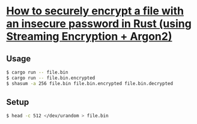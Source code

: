 # [How to securely encrypt a file with an insecure password in Rust (using Streaming Encryption + Argon2)](https://kerkour.com/rust-file-encryption-chacha20poly1305-argon2/)

## Usage


```bash
$ cargo run -- file.bin
$ cargo run -- file.bin.encrypted
$ shasum -a 256 file.bin file.bin.encrypted file.bin.decrypted
```

## Setup

```bash
$ head -c 512 </dev/urandom > file.bin
```
